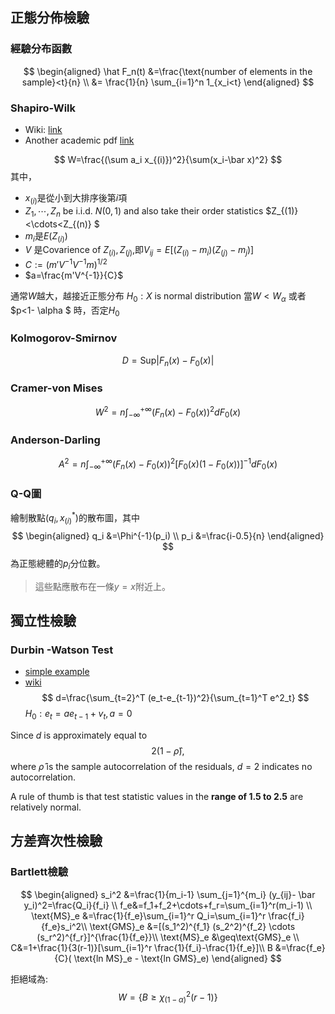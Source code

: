 ## 正態分佈檢驗

### 經驗分布函數

$$
\begin{aligned}
\hat F_n(t) &=\frac{\text{number of elements in the sample}<t}{n} \\
&= \frac{1}{n} \sum_{i=1}^n 1_{x_i<t}
\end{aligned}
$$

### Shapiro-Wilk
- Wiki: [link](https://en.wikipedia.org/wiki/Shapiro%E2%80%93Wilk_test)
- Another academic pdf [link](https://math.mit.edu/~rmd/465/shapiro.pdf)

$$
W=\frac{(\sum a_i x_{(i)})^2}{\sum(x_i-\bar x)^2}
$$
其中，
- $x_{(i)}$是從小到大排序後第$i$項
-  ${Z_1, \cdots, Z_n}$ be i.i.d. $N(0, 1)$ and also take their order statistics $Z_{(1)}<\cdots<Z_{(n)} $
- $m_i$是$E(Z_{(i)})$
- $V$ 是Covarience of $Z_{(i)},Z_{(j)}$,即$V_{ij} = E[(Z_{(i)} −m_i)(Z_{(j)} − m_j )]$
-  $C := (m'V^{−1}V^{−1}m)^{1/2}$
- $a=\frac{m'V^{-1}}{C}$

通常$W$越大，越接近正態分布
$H_0: X \text{ is normal distribution}$
當$W<W_\alpha$ 或者 $p<1- \alpha $ 時，否定$H_0$
### Kolmogorov-Smirnov

$$
D=\text{Sup}| F_n(x)-F_0(x)|
$$

### Cramer-von Mises
$$
W^2=n \int_{-\infty}^{+\infty}(F_n(x)-F_0(x))^2dF_0(x)
$$
### Anderson-Darling

$$
A^2=n \int_{-\infty}^{+\infty}(F_n(x)-F_0(x))^2[F_0(x)(1-F_0(x))]^{-1}dF_0(x)
$$

### Q-Q圖
繪制散點$(q_i,x^*_{(i)})$的散布圖，其中
$$
\begin{aligned}
q_i &=\Phi^{-1}(p_i) \\
p_i &=\frac{i-0.5}{n}
\end{aligned}
$$
為正態總體的$p_i$分位數。
> 這些點應散布在一條$y=x$附近上。


## 獨立性檢驗
### Durbin -Watson Test
- [simple example](https://www.investopedia.com/terms/d/durbin-watson-statistic.asp)
- [wiki]()
$$
d=\frac{\sum_{t=2}^T (e_t-e_{t-1})^2}{\sum_{t=1}^T e^2_t}
$$
$H_0  :e_t= ae_{t-1}+v_t, a=0$ 

Since $d$ is approximately equal to $$2(1 −  {{\hat {\rho }}}),$$ where ${ {\hat {\rho }}}$  is the sample autocorrelation of the residuals, $d = 2$ indicates no autocorrelation.

A rule of thumb is that test statistic values in the **range of 1.5 to 2.5** are relatively normal.

## 方差齊次性檢驗
### Bartlett檢驗
$$
\begin{aligned}
s_i^2 &=\frac{1}{m_i-1} \sum_{j=1}^{m_i} (y_{ij}- \bar y_i)^2=\frac{Q_i}{f_i} \\
f_e&=f_1+f_2+\cdots+f_r=\sum_{i=1}^r(m_i-1) \\
\text{MS}_e &=\frac{1}{f_e}\sum_{i=1}^r Q_i=\sum_{i=1}^r \frac{f_i}{f_e}s_i^2\\
\text{GMS}_e &=[(s_1^2)^{f_1} (s_2^2)^{f_2} \cdots (s_r^2)^{f_r}]^{\frac{1}{f_e}}\\
\text{MS}_e &\geq\text{GMS}_e \\
C&=1+\frac{1}{3(r-1)}[\sum_{i=1}^r \frac{1}{f_i}-\frac{1}{f_e}]\\
B &=\frac{f_e}{C}( \text{ln MS}_e - \text{ln GMS}_e)
\end{aligned}
$$

拒絕域為: $$W=\{B \geq \chi_{(1-\alpha)}^2(r-1)\}$$